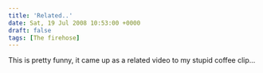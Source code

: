 ```yaml
---
title: 'Related..'
date: Sat, 19 Jul 2008 10:53:00 +0000
draft: false
tags: [The firehose]
---
```


This is pretty funny, it came up as a related video to my stupid coffee clip...